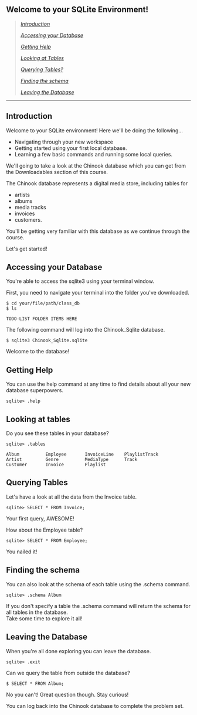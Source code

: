 **Welcome to your SQLite Environment!**
------------------------------------------

> [*Introduction*](#introduction)
>
> [*Accessing your Database*](#accessing-your-database)
>
> [*Getting Help*](#getting-help)
>
> [*Looking at Tables*](#looking-at-tables) 
>
> [*Querying Tables?*](#querying-tables)
>
> [*Finding the schema*](#finding-the-schema)
>
> [*Leaving the Database*](#leaving-the-database)

--------------------------------------------

**Introduction**
--------------------

Welcome to your SQLite environment!  Here we'll be doing the following...
* Navigating through your new workspace 
* Getting started using your first local database.
* Learning a few basic commands and running some local queries.

We'll going to take a look at the Chinook database which you can get from the Downloadables section of this course.

The Chinook database represents a digital media store, including tables for 
* artists 
* albums 
* media tracks 
* invoices  
* customers.  

You'll be getting very familiar with this database as we continue through the course. 

Let's get started!

**Accessing your Database**
--------------------

You're able to access the sqlite3 using your terminal window.

First, you need to navigate your terminal into the folder you've downloaded.

```
$ cd your/file/path/class_db
$ ls

TODO-LIST FOLDER ITEMS HERE
```

The following command will log into the Chinook_Sqlite database.
```
$ sqlite3 Chinook_Sqlite.sqlite
```
Welcome to the database!

**Getting Help**
--------------------
You can use the help command at any time to find details about all your new database superpowers.

```
sqlite> .help
```

**Looking at tables**
--------------------

Do you see these tables in your database?
```
sqlite> .tables

Album          Employee       InvoiceLine    PlaylistTrack
Artist         Genre          MediaType      Track        
Customer       Invoice        Playlist   
```

**Querying Tables**
--------------------
Let's have a look at all the data from the Invoice table.
```
sqlite> SELECT * FROM Invoice;
```
Your first query, AWESOME!

How about the Employee table?
```
sqlite> SELECT * FROM Employee;
```

You nailed it!

**Finding the schema**
--------------------
You can also look at the schema of each table using the .schema command.

```
sqlite> .schema Album
```

If you don't specify a table the .schema command will return the schema for all tables in the database.  
Take some time to explore it all!  

**Leaving the Database**
--------------------

When you're all done exploring you can leave the database.
```
sqlite> .exit 
```

Can we query the table from outside the database?
```
$ SELECT * FROM Album;
```
No you can't! Great question though.  Stay curious!

You can log back into the Chinook database to complete the problem set.

